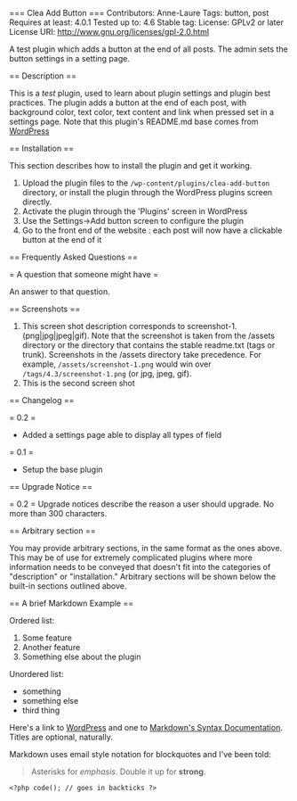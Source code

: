 === Clea Add Button ===
Contributors: Anne-Laure
Tags: button, post
Requires at least: 4.0.1
Tested up to: 4.6
Stable tag: 
License: GPLv2 or later
License URI: http://www.gnu.org/licenses/gpl-2.0.html

A test plugin which adds a button at the end of all posts. 
The admin sets the button settings in a setting page. 

== Description ==

This is a *test* plugin, used to learn about plugin settings and plugin best practices. 
The plugin adds a button at the end of each post, with background color, text color, text content and link when pressed set in a settings page. 
Note that this plugin's README.md base comes from [WordPress](https://wordpress.org/plugins/about/readme.txt "WordPress.org : readme.txt") 

== Installation ==

This section describes how to install the plugin and get it working.

1. Upload the plugin files to the `/wp-content/plugins/clea-add-button` directory, or install the plugin through the WordPress plugins screen directly.
1. Activate the plugin through the 'Plugins' screen in WordPress
1. Use the Settings->Add button screen to configure the plugin
1. Go to the front end of the website : each post will now have a clickable button at the end of it


== Frequently Asked Questions ==

= A question that someone might have =

An answer to that question.



== Screenshots ==

1. This screen shot description corresponds to screenshot-1.(png|jpg|jpeg|gif). Note that the screenshot is taken from
the /assets directory or the directory that contains the stable readme.txt (tags or trunk). Screenshots in the /assets 
directory take precedence. For example, `/assets/screenshot-1.png` would win over `/tags/4.3/screenshot-1.png` 
(or jpg, jpeg, gif).
2. This is the second screen shot

== Changelog ==

= 0.2 =
* Added a settings page able to display all types of field

= 0.1 =
* Setup the base plugin

== Upgrade Notice ==

= 0.2 =
Upgrade notices describe the reason a user should upgrade.  No more than 300 characters.

== Arbitrary section ==

You may provide arbitrary sections, in the same format as the ones above.  This may be of use for extremely complicated
plugins where more information needs to be conveyed that doesn't fit into the categories of "description" or
"installation."  Arbitrary sections will be shown below the built-in sections outlined above.

== A brief Markdown Example ==

Ordered list:

1. Some feature
1. Another feature
1. Something else about the plugin

Unordered list:

* something
* something else
* third thing

Here's a link to [WordPress](http://wordpress.org/ "Your favorite software") and one to [Markdown's Syntax Documentation][markdown syntax].
Titles are optional, naturally.

[markdown syntax]: http://daringfireball.net/projects/markdown/syntax
            "Markdown is what the parser uses to process much of the readme file"

Markdown uses email style notation for blockquotes and I've been told:
> Asterisks for *emphasis*. Double it up  for **strong**.

`<?php code(); // goes in backticks ?>`